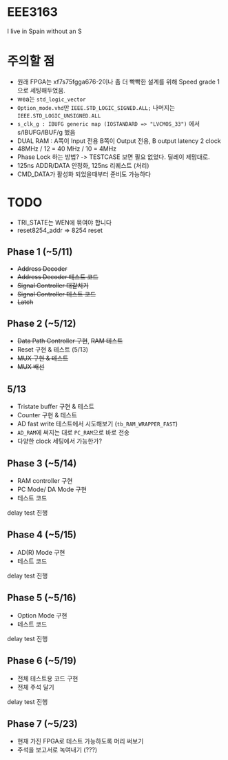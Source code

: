 # EEE3163
I live in Spain without an S


# 주의할 점
 * 원래 FPGA는 xf7s75fgga676-2이나 좀 더 빡빡한 설계를 위해 Speed grade 1으로 세팅해두었음.
 * wea는 `std_logic_vector`
 * `Option_mode.vhd`만 `IEEE.STD_LOGIC_SIGNED.ALL;` 나머지는 `IEEE.STD_LOGIC_UNSIGNED.ALL`
 * `s_clk_g : IBUFG generic map (IOSTANDARD => "LVCMOS_33")` 에서 s/IBUFG/IBUF/g 했음
 * DUAL RAM : A쪽이 Input 전용 B쪽이 Output 전용, B output latency 2 clock
 * 48MHz / 12 = 40 MHz / 10 = 4MHz
  * Phase Lock 하는 방법? -> TESTCASE 보면 필요 없었다. 딜레이 제맘대로.
  * 125ns ADDR/DATA 안정화, 125ns 리퀘스트 (처리)
  * CMD_DATA가 활성화 되었을때부터 준비도 가능하다
# TODO
 * TRI_STATE는 WEN에 묶여야 합니다
 * reset8254_addr => 8254 reset

## Phase 1 (~5/11)
 * ~~Address Decoder~~
 * ~~Address Decoder 테스트 코드~~
 * ~~Signal Controller 대갈치기~~
 * ~~Signal Controller 테스트 코드~~
 * ~~Latch~~

## Phase 2 (~5/12)
 * ~~Data Path Controller 구현~~, ~~RAM 테스트~~
 * Reset 구현 & 테스트 (5/13)
 * ~~MUX 구현 & 테스트~~
 * ~~MUX 배선~~
 
## 5/13
 * Tristate buffer 구현 & 테스트
 * Counter 구현 & 테스트
 * AD fast write 테스트에서 시도해보기 (`tb_RAM_WRAPPER_FAST`)
  * `AD_RAM`에 써지는 대로 `PC_RAM`으로 바로 전송
  * 다양한 clock 세팅에서 가능한가?

## Phase 3 (~5/14)
 * RAM controller 구현
 * PC Mode/ DA Mode 구현
 * 테스트 코드

delay test 진행

## Phase 4 (~5/15)
 * AD(R) Mode 구현
 * 테스트 코드

delay test 진행

## Phase 5 (~5/16)
 * Option Mode 구현
 * 테스트 코드

delay test 진행

## Phase 6 (~5/19)
 * 전체 테스트용 코드 구현
 * 전체 주석 달기

delay test 진행

## Phase 7 (~5/23)
 * 현재 가진 FPGA로 테스트 가능하도록 머리 써보기
 * 주석을 보고서로 녹여내기 (???)

